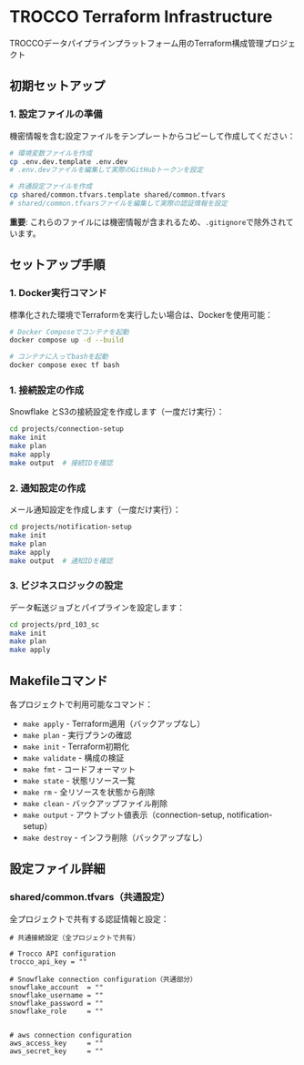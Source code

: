 # TROCCO Terraform Infrastructure

TROCCOデータパイプラインプラットフォーム用のTerraform構成管理プロジェクト

## 初期セットアップ

### 1. 設定ファイルの準備

機密情報を含む設定ファイルをテンプレートからコピーして作成してください：

```bash
# 環境変数ファイルを作成
cp .env.dev.template .env.dev
# .env.devファイルを編集して実際のGitHubトークンを設定

# 共通設定ファイルを作成
cp shared/common.tfvars.template shared/common.tfvars
# shared/common.tfvarsファイルを編集して実際の認証情報を設定
```

**重要**: これらのファイルには機密情報が含まれるため、`.gitignore`で除外されています。

## セットアップ手順

### 1. Docker実行コマンド

標準化された環境でTerraformを実行したい場合は、Dockerを使用可能：

```bash
# Docker Composeでコンテナを起動
docker compose up -d --build

# コンテナに入ってbashを起動
docker compose exec tf bash
```


### 1. 接続設定の作成

Snowflake とS3の接続設定を作成します（一度だけ実行）：

```bash
cd projects/connection-setup
make init
make plan
make apply
make output  # 接続IDを確認
```

### 2. 通知設定の作成

メール通知設定を作成します（一度だけ実行）：

```bash
cd projects/notification-setup
make init
make plan
make apply
make output  # 通知IDを確認
```

### 3. ビジネスロジックの設定

データ転送ジョブとパイプラインを設定します：

```bash
cd projects/prd_103_sc
make init
make plan
make apply
```

## Makefileコマンド

各プロジェクトで利用可能なコマンド：

- `make apply` - Terraform適用（バックアップなし）
- `make plan` - 実行プランの確認
- `make init` - Terraform初期化
- `make validate` - 構成の検証
- `make fmt` - コードフォーマット
- `make state` - 状態リソース一覧
- `make rm` - 全リソースを状態から削除
- `make clean` - バックアップファイル削除
- `make output` - アウトプット値表示（connection-setup, notification-setup）
- `make destroy` - インフラ削除（バックアップなし）

## 設定ファイル詳細

### shared/common.tfvars（共通設定）

全プロジェクトで共有する認証情報と設定：

```hcl
# 共通接続設定（全プロジェクトで共有）

# Trocco API configuration
trocco_api_key = ""

# Snowflake connection configuration（共通部分）
snowflake_account  = ""
snowflake_username = ""
snowflake_password = ""
snowflake_role     = ""


# aws connection configuration
aws_access_key     = ""
aws_secret_key     = ""
```